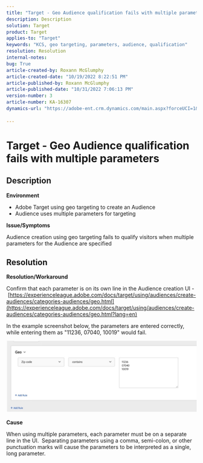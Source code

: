 ```yaml
---
title: "Target - Geo Audience qualification fails with multiple parameters"
description: Description
solution: Target
product: Target
applies-to: "Target"
keywords: "KCS, geo targeting, parameters, audience, qualification"
resolution: Resolution
internal-notes: 
bug: True
article-created-by: Roxann McGlumphy
article-created-date: "10/19/2022 8:22:51 PM"
article-published-by: Roxann McGlumphy
article-published-date: "10/31/2022 7:06:13 PM"
version-number: 3
article-number: KA-16307
dynamics-url: "https://adobe-ent.crm.dynamics.com/main.aspx?forceUCI=1&pagetype=entityrecord&etn=knowledgearticle&id=1c1274c8-eb4f-ed11-bba2-00224808679b"

---
```

# Target - Geo Audience qualification fails with multiple parameters

## Description


<b>Environment</b>

- Adobe Target using geo targeting to create an Audience
- Audience uses multiple parameters for targeting


<b>Issue/Symptoms</b>

Audience creation using geo targeting fails to qualify visitors when multiple parameters for the Audience are specified




## Resolution


<b>Resolution/Workaround</b>

Confirm that each parameter is on its own line in the Audience creation UI - [https://experienceleague.adobe.com/docs/target/using/audiences/create-audiences/categories-audiences/geo.html](https://experienceleague.adobe.com/docs/target/using/audiences/create-audiences/categories-audiences/geo.html?lang=en)

In the example screenshot below, the parameters are entered correctly, while entering them as "11236, 07040, 10019" would fail.

![](assets/e6a271f9-4e59-ed11-9561-6045bd006e5a.png)

<b>Cause</b>

When using multiple parameters, each parameter must be on a separate line in the UI.  Separating parameters using a comma, semi-colon, or other punctuation marks will cause the parameters to be interpreted as a single, long parameter.
